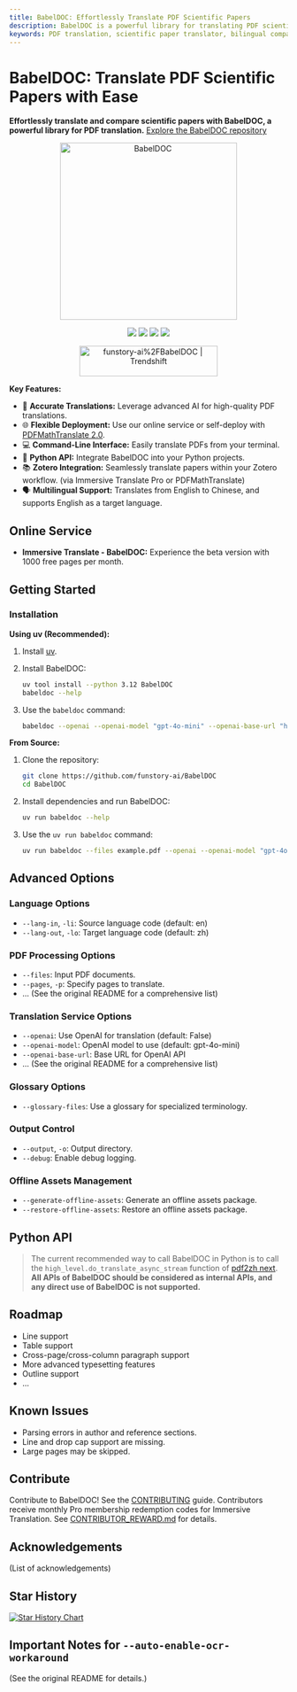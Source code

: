 ```yaml
---
title: BabelDOC: Effortlessly Translate PDF Scientific Papers 
description: BabelDOC is a powerful library for translating PDF scientific papers and comparing bilingual text, offering online and self-hosted options. This library simplifies PDF translation using advanced AI, providing a command-line interface, a Python API, and integration with tools like Zotero.
keywords: PDF translation, scientific paper translator, bilingual comparison, PDF to Chinese, PDF to English, AI translation, document translation, BabelDOC, PDFMathTranslate
---
```


# BabelDOC: Translate PDF Scientific Papers with Ease

**Effortlessly translate and compare scientific papers with BabelDOC, a powerful library for PDF translation.**  [Explore the BabelDOC repository](https://github.com/funstory-ai/BabelDOC)

<div align="center">
<picture>
  <source media="(prefers-color-scheme: dark)" srcset="https://s.immersivetranslate.com/assets/uploads/babeldoc-big-logo-darkmode-with-transparent-background-IKuNO1.svg" width="320px" alt="BabelDOC"/>
  <img src="https://s.immersivetranslate.com/assets/uploads/babeldoc-big-logo-with-transparent-background-2xweBr.svg" width="320px" alt="BabelDOC"/>
</picture>

<p>
  <a href="https://pypi.org/project/BabelDOC/">
    <img src="https://img.shields.io/pypi/v/BabelDOC"></a>
  <a href="https://pepy.tech/projects/BabelDOC">
    <img src="https://static.pepy.tech/badge/BabelDOC"></a>
  <a href="./LICENSE">
    <img src="https://img.shields.io/github/license/funstory-ai/BabelDOC"></a>
  <a href="https://t.me/+Z9_SgnxmsmA5NzBl">
    <img src="https://img.shields.io/badge/Telegram-2CA5E0?style=flat-squeare&logo=telegram&logoColor=white"></a>
</p>

<a href="https://trendshift.io/repositories/13358" target="_blank"><img src="https://trendshift.io/api/badge/repositories/13358" alt="funstory-ai%2FBabelDOC | Trendshift" style="width: 250px; height: 55px;" width="250" height="55"/></a>
</div>

**Key Features:**

*   🚀 **Accurate Translations:** Leverage advanced AI for high-quality PDF translations.
*   🌐 **Flexible Deployment:** Use our online service or self-deploy with [PDFMathTranslate 2.0](https://github.com/PDFMathTranslate/PDFMathTranslate-next).
*   💻 **Command-Line Interface:** Easily translate PDFs from your terminal.
*   🐍 **Python API:** Integrate BabelDOC into your Python projects.
*   📚 **Zotero Integration:**  Seamlessly translate papers within your Zotero workflow. (via Immersive Translate Pro or PDFMathTranslate)
*   🗣️ **Multilingual Support:** Translates from English to Chinese, and supports English as a target language.

## Online Service

*   **Immersive Translate - BabelDOC:** Experience the beta version with 1000 free pages per month.

## Getting Started

### Installation

**Using uv (Recommended):**

1.  Install [uv](https://github.com/astral-sh/uv#installation).
2.  Install BabelDOC:

    ```bash
    uv tool install --python 3.12 BabelDOC
    babeldoc --help
    ```

3.  Use the `babeldoc` command:

    ```bash
    babeldoc --openai --openai-model "gpt-4o-mini" --openai-base-url "https://api.openai.com/v1" --openai-api-key "your-api-key-here"  --files example.pdf
    ```

**From Source:**

1.  Clone the repository:
    ```bash
    git clone https://github.com/funstory-ai/BabelDOC
    cd BabelDOC
    ```
2.  Install dependencies and run BabelDOC:
    ```bash
    uv run babeldoc --help
    ```
3.  Use the `uv run babeldoc` command:

    ```bash
    uv run babeldoc --files example.pdf --openai --openai-model "gpt-4o-mini" --openai-base-url "https://api.openai.com/v1" --openai-api-key "your-api-key-here"
    ```

## Advanced Options

### Language Options

*   `--lang-in`, `-li`: Source language code (default: en)
*   `--lang-out`, `-lo`: Target language code (default: zh)

### PDF Processing Options

*   `--files`: Input PDF documents.
*   `--pages`, `-p`: Specify pages to translate.
*   ... (See the original README for a comprehensive list)

### Translation Service Options

*   `--openai`: Use OpenAI for translation (default: False)
*   `--openai-model`: OpenAI model to use (default: gpt-4o-mini)
*   `--openai-base-url`: Base URL for OpenAI API
*   ... (See the original README for a comprehensive list)

### Glossary Options

*   `--glossary-files`: Use a glossary for specialized terminology.

### Output Control

*   `--output`, `-o`: Output directory.
*   `--debug`: Enable debug logging.

### Offline Assets Management

*   `--generate-offline-assets`: Generate an offline assets package.
*   `--restore-offline-assets`: Restore an offline assets package.

## Python API

>   The current recommended way to call BabelDOC in Python is to call the `high_level.do_translate_async_stream` function of [pdf2zh next](https://github.com/PDFMathTranslate/PDFMathTranslate-next).
>   **All APIs of BabelDOC should be considered as internal APIs, and any direct use of BabelDOC is not supported.**

## Roadmap

*   Line support
*   Table support
*   Cross-page/cross-column paragraph support
*   More advanced typesetting features
*   Outline support
*   ...

## Known Issues

*   Parsing errors in author and reference sections.
*   Line and drop cap support are missing.
*   Large pages may be skipped.

## Contribute

Contribute to BabelDOC! See the [CONTRIBUTING](https://github.com/funstory-ai/yadt/blob/main/docs/CONTRIBUTING.md) guide.
Contributors receive monthly Pro membership redemption codes for Immersive Translation. See [CONTRIBUTOR_REWARD.md](https://github.com/funstory-ai/BabelDOC/blob/main/docs/CONTRIBUTOR_REWARD.md) for details.

## Acknowledgements

(List of acknowledgements)

<h2 id="star_hist">Star History</h2>

<a href="https://star-history.com/#funstory-ai/babeldoc&Date">
 <picture>
   <source media="(prefers-color-scheme: dark)" srcset="https://api.star-history.com/svg?repos=funstory-ai/babeldoc&type=Date&theme=dark" />
   <source media="(prefers-color-scheme: light)" srcset="https://api.star-history.com/svg?repos=funstory-ai/babeldoc&type=Date" />
   <img alt="Star History Chart" src="https://api.star-history.com/svg?repos=funstory-ai/babeldoc&type=Date"/>
 </picture>
</a>

## Important Notes for `--auto-enable-ocr-workaround`

(See the original README for details.)